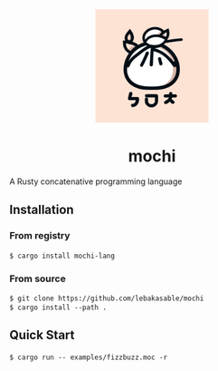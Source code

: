 <div align="center">
    <img src="assets/logo.svg" width="200" />

# mochi
</div>

A Rusty concatenative programming language

## Installation

### From registry

```console
$ cargo install mochi-lang
```

### From source

```console
$ git clone https://github.com/lebakasable/mochi
$ cargo install --path .
```

## Quick Start

```console
$ cargo run -- examples/fizzbuzz.moc -r
```
